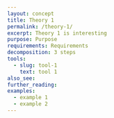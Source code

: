 ```yaml
---
layout: concept
title: Theory 1
permalink: /theory-1/
excerpt: Theory 1 is interesting
purpose: Purpose
requirements: Requirements
decomposition: 3 steps
tools:
  - slug: tool-1
    text: tool 1
also_see:
further_reading:
examples:
  - example 1
  - example 2
---
```

